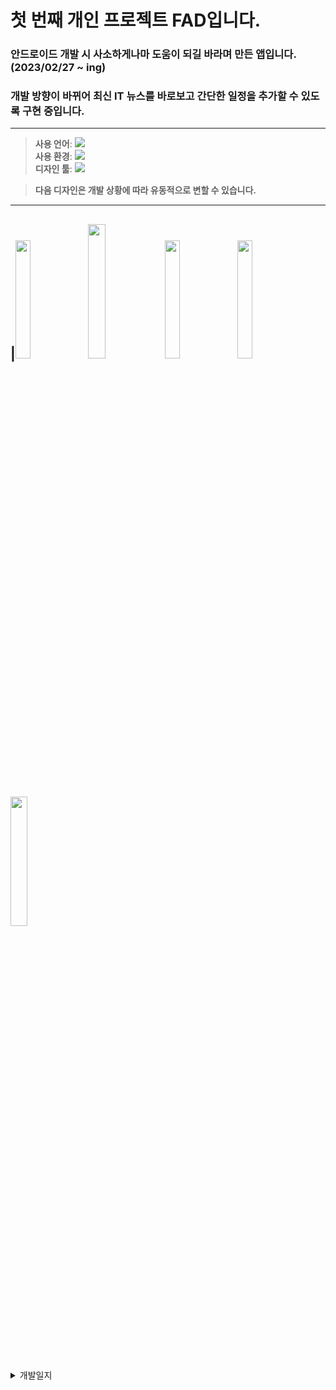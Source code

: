 # 첫 번째 개인 프로젝트 FAD입니다.
### 안드로이드 개발 시 사소하게나마 도움이 되길 바라며 만든 앱입니다. (2023/02/27 ~ ing)
### 개발 방향이 바뀌어 최신 IT 뉴스를 바로보고 간단한 일정을 추가할 수 있도록 구현 중입니다.     
---

>**사용 언어**:  <img src="https://img.shields.io/badge/Kotlin-white?style=flat&logo=Kotlin&logoColor=#7F52FF"/>  
>**사용 환경**:  <img src="https://img.shields.io/badge/Android Studio-white?style=flat&logo=Android Studio&logoColor=#3DDC84"/>  
>**디자인 툴**:  <img src="https://img.shields.io/badge/Figma-white?style=flat&logo=Figma&logoColor=#F24E1E"/>

>**다음 디자인은 개발 상황에 따라 유동적으로 변할 수 있습니다.**

---
|<img width="22%" src="https://user-images.githubusercontent.com/95847909/221122476-0741bdab-cdaa-403e-a264-3703b4f14923.png"/>
<img width="23.5%" src="https://user-images.githubusercontent.com/95847909/221122611-7353797a-60d0-45fc-8b7b-d64e372842b6.png"/>
<img width="22%" src="https://user-images.githubusercontent.com/95847909/224319128-2da4e7a0-667c-4474-a5a2-67096742ae81.png"/>
<img width="22%" src="https://user-images.githubusercontent.com/95847909/224319213-ab5bfd0b-59be-4542-8030-b06458575389.png"/>
<img width="23%" src="https://user-images.githubusercontent.com/95847909/224319341-944d8845-3aa1-49f0-af9d-f9333e5f2dfc.png"/>
---

<details>
<summary>개발일지</summary>

<!--summary 아래 빈칸 공백 두고 내용을 적는공간-->
2023/02/27: 프로젝트 생성, 피그마 앱 디자인, Splash 구현, pastel 컬러추가, 폰트 추가, Splash 타이틀 글자색 변경, 테두리 CustomView 추가   
2023/02/28: 메인화면 프로토타입 완료   
2023/03/02: 웹뷰 backButton 이벤트 처리 구현 중    
2023/03/03: 웹뷰 backButton 이벤트 처리 완료   
2023/03/04: 웹뷰 타이틀바 홈화면 바로가기, 전원 버튼 구현 완료   
2023/03/05: Splash 화면 클릭 시 메인화면 진입 구현 완료, Toolbar text 색 변경 완료/메인화면 앱 설명 text 작성     
2023/03/06: 메뉴 아이콘 검은색으로 색상 변경, 하단 메뉴 탭에 홈 아이콘 추가   
2023/03/07: 웹 크롤링 구현 방법 알아보는 중, RecyclerView 임의 데이터 추가    
2023/03/08: 웹 크롤링에 대해 알아보던 중 생각치 못한 문제를 발견해 개발 방향을 바꾸도록 결심, RSS를 이용하여 네이버 IT 뉴스 정보를 들고오는 것으로 기능을 변경할 생각    
2023/03/10: RSS에 관하여 알아보는 중     
2023/03/11: 기존 안드로이드 개발 관련 블로그를 보여주기 위한 구현을 모두 수정, selected 메뉴 아이콘 구현     
2023/03/12: 구글 뉴스에서 IT 관련 주제를 RSS 피드로 가져오고 RecyclerView에서 해당하는 뉴스 기사를 클릭했을 때 웹뷰로 기사를 띄우는 구현 왼료, 안드로이드, 코틀린 웹뷰 툴바에 뒤로가기 구현을 백버튼을 눌렀을 때와 같이 동일하게 구현 완료 !구현을 하고 push를 이 날짜에 안했음!           
2023/03/14: 뉴스 웹뷰에서 상단의 뒤로가기 스택 기능 구현/ 하드웨어 백버튼을 누를 시 뉴스 목록으로 이동 구현, Splash Title 애니메이션 효과 적용, 앱 회전 시 현재 보이는 화면을 유지하도록 구현         



</details>
